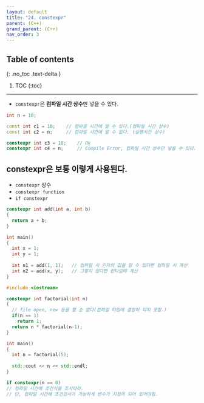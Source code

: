 ```yaml
---
layout: default
title: "24. constexpr"
parent: (C++)
grand_parent: (C++)
nav_order: 3
---
```


## Table of contents
{: .no_toc .text-delta }

1. TOC
{:toc}

---

* `constexpr`은 **컴파일 시간 상수**만 넣을 수 있다.

```cpp
int n = 10;

const int c1 = 10;    // 컴파일 시간에 알 수 있다.(컴파일 시간 상수)
const int c2 = n;     // 컴파일 시간에 알 수 없다. (실행시간 상수)

constexpr int c3 = 10;    // Ok
constexpr int c4 = n;     // Compile Error, 컴파일 시간 상수만 넣을 수 있다.
```

## constexpr은 보통 이렇게 사용된다.

* `constexpr` 상수
* `constexpr function`
* `if constexpr`

```cpp
constexpr int add(int a, int b)
{
  return a + b;
}

int main()
{
  int x = 1;
  int y = 1;
  
  int n1 = add(1, 1);   // 컴파일 시 인자의 값을 알 수 있다면 컴파일 시 계산
  int n2 = add(x, y);   // 그렇지 않다면 런타임에 계산
}
```

```cpp
#include <iostream>

constexpr int factorial(int n)
{
  // file open, new 등을 할 순 없다(컴파일 타임에 결정이 되지 못함.)
  if(n == 1)
    return 1;
  return n * factorial(n-1);
}

int main()
{
  int n = factorial(5);
  
  std::cout << n << std::endl;
}
```

```cpp
if constexpr(n == 0)
// 컴파일 시간에 조건식을 조사하라.
// 단, 컴파일 시간에 조건검사가 가능하게 변수가 지정이 되어 있어야함.
```
